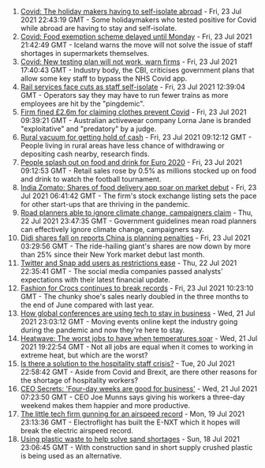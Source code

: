 1. [Covid: The holiday makers having to self-isolate abroad](https://www.bbc.co.uk/news/business-57946480) - Fri, 23 Jul 2021 22:43:19 GMT - Some holidaymakers who tested positive for Covid while abroad are having to stay and self-isolate.
2. [Covid: Food exemption scheme delayed until Monday](https://www.bbc.co.uk/news/business-57937342) - Fri, 23 Jul 2021 21:42:49 GMT - Iceland warns the move will not solve the issue of staff shortages in supermarkets themselves.
3. [Covid: New testing plan will not work, warn firms](https://www.bbc.co.uk/news/business-57945229) - Fri, 23 Jul 2021 17:40:43 GMT - Industry body, the CBI, criticises government plans that allow some key staff to bypass the NHS Covid app.
4. [Rail services face cuts as staff self-isolate](https://www.bbc.co.uk/news/business-57940660) - Fri, 23 Jul 2021 12:39:04 GMT - Operators say they may have to run fewer trains as more employees are hit by the "pingdemic".
5. [Firm fined £2.6m for claiming clothes prevent Covid](https://www.bbc.co.uk/news/business-57940657) - Fri, 23 Jul 2021 09:39:21 GMT - Australian activewear company Lorna Jane is branded "exploitative" and "predatory" by a judge.
6. [Rural vacuum for getting hold of cash](https://www.bbc.co.uk/news/business-57941001) - Fri, 23 Jul 2021 09:12:12 GMT - People living in rural areas have less chance of withdrawing or depositing cash nearby, research finds.
7. [People splash out on food and drink for Euro 2020](https://www.bbc.co.uk/news/business-57939140) - Fri, 23 Jul 2021 09:12:53 GMT - Retail sales rose by 0.5% as millions stocked up on food and drink to watch the football tournament.
8. [India Zomato: Shares of food delivery app soar on market debut](https://www.bbc.co.uk/news/business-57938217) - Fri, 23 Jul 2021 06:41:42 GMT - The firm's stock exchange listing sets the pace for other start-ups that are thriving in the pandemic.
9. [Road planners able to ignore climate change, campaigners claim](https://www.bbc.co.uk/news/business-57935608) - Thu, 22 Jul 2021 23:47:35 GMT - Government guidelines mean road planners can effectively ignore climate change, campaigners say.
10. [Didi shares fall on reports China is planning penalties](https://www.bbc.co.uk/news/business-57938212) - Fri, 23 Jul 2021 03:29:56 GMT - The ride-hailing giant's shares are now down by more than 25% since their New York market debut last month.
11. [Twitter and Snap add users as restrictions ease](https://www.bbc.co.uk/news/business-57935258) - Thu, 22 Jul 2021 22:35:41 GMT - The social media companies passed analysts' expectations with their latest financial update.
12. [Fashion for Crocs continues to break records](https://www.bbc.co.uk/news/business-57935256) - Fri, 23 Jul 2021 10:23:10 GMT - The chunky shoe's sales nearly doubled in the three months to the end of June compared with last year.
13. [How global conferences are using tech to stay in business](https://www.bbc.co.uk/news/business-57817807) - Wed, 21 Jul 2021 23:03:12 GMT - Moving events online kept the industry going during the pandemic and now they're here to stay.
14. [Heatwave: The worst jobs to have when temperatures soar](https://www.bbc.co.uk/news/uk-wales-57914904) - Wed, 21 Jul 2021 19:22:54 GMT - Not all jobs are equal when it comes to working in extreme heat, but which are the worst?
15. [Is there a solution to the hospitality staff crisis?](https://www.bbc.co.uk/news/business-57817775) - Tue, 20 Jul 2021 22:58:42 GMT - Aside from Covid and Brexit, are there other reasons for the shortage of hospitality workers?
16. [CEO Secrets: 'Four-day weeks are good for business'](https://www.bbc.co.uk/news/business-57894093) - Wed, 21 Jul 2021 07:23:50 GMT - CEO Joe Munns says giving his workers a three-day weekend makes them happier and more productive.
17. [The little tech firm gunning for an airspeed record](https://www.bbc.co.uk/news/business-57747128) - Mon, 19 Jul 2021 23:13:36 GMT - Electroflight has built the E-NXT which it hopes will break the electric airspeed record.
18. [Using plastic waste to help solve sand shortages](https://www.bbc.co.uk/news/business-57832425) - Sun, 18 Jul 2021 23:06:45 GMT - With construction sand in short supply crushed plastic is being used as an alternative.

